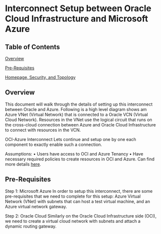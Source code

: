 # Interconnect Setup between Oracle Cloud Infrastructure and Microsoft Azure

## Table of Contents

[Overview](#overview)

[Pre-Requisites](#pre-requisites)

[Homepage, Security, and Topology](#homepage-security-and-topology)



## Overview

This document will walk through the details of setting up this interconnect between Oracle and Azure.
Following is a high level diagram shows am Azure VNet (Virtual Network) that is connected to a Oracle VCN (Virtual Cloud Network). Resources in the VNet use the logical circuit that runs on the cross-cloud connection between Azure and Oracle Cloud Infrastructure to connect with resources in the VCN.

OCI-Azure Interconnect
Lets continue and setup one by one each component to exactly enable such a connection.

Assumptions:
•	Users have access to OCI and Azure Tenancy
•	Have necessary required policies to create resources in OCI and Azure. Can find more details [here](https://docs.cloud.oracle.com/iaas/Content/Network/Concepts/azure.htm?source=post_page---------------------------).

## Pre-Requisites

Step 1: Microsoft Azure
In order to setup this interconnect, there are some pre-requisites that we need to complete for this setup: Azure Virtual Network (VNet) with subnets that can host a test virtual machine, and an Azure virtual network gateway.

Step 2: Oracle Cloud 
Similarly on the Oracle Cloud Infrastructure side (OCI), we need to create a virtual cloud network with subnets and attach a dynamic routing gateway.


